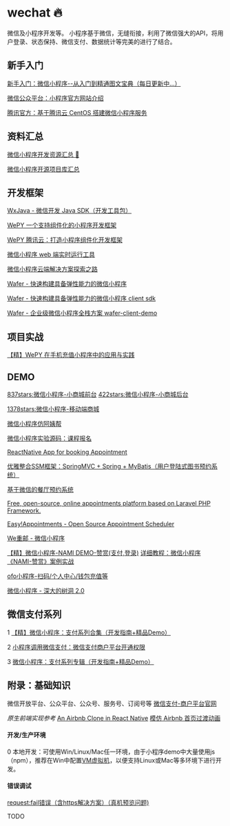 # wechat 🔥 
微信及小程序开发等。
小程序基于微信，无缝衔接，利用了微信强大的API，将用户登录、状态保持、微信支付、数据统计等完美的进行了结合。

## 新手入门
[新手入门：微信小程序--从入门到精通图文宝典（每日更新中...）](http://bbs.html51.com/t-89-1-1/)

[微信公众平台：小程序官方网站介绍](https://mp.weixin.qq.com/debug/wxadoc/introduction/#产品定位及功能介绍)

[腾讯官方：基于腾讯云 CentOS 搭建微信小程序服务](https://www.qcloud.com/developer/labs/lab/10004)

## 资料汇总
[微信小程序开发资源汇总 💯](https://github.com/justjavac/awesome-wechat-weapp#%E5%AE%98%E6%96%B9%E6%96%87%E6%A1%A3)

[微信小程序开源项目库汇总](https://github.com/opendigg/awesome-github-wechat-weapp)

## 开发框架
[WxJava - 微信开发 Java SDK（开发工具包）](https://github.com/Wechat-Group/WxJava/blob/master/README.md)

[WePY 一个支持组件化的小程序开发框架](https://github.com/wepyjs/wepy)

[WePY 腾讯云：打造小程序组件化开发框架](https://www.qcloud.com/community/article/214513)

[微信小程序 web 端实时运行工具](https://github.com/chemzqm/wept)

[微信小程序云端解决方案探索之路](https://github.com/tencentyun/blog/issues/1)

[Wafer - 快速构建具备弹性能力的微信小程序](https://github.com/tencentyun/wafer)

[Wafer - 快速构建具备弹性能力的微信小程序 client sdk](https://github.com/tencentyun/wafer-client-sdk)

[Wafer - 企业级微信小程序全栈方案 wafer-client-demo](https://github.com/tencentyun/wafer-client-demo)

## 项目实战
[【精】WePY 在手机充值小程序中的应用与实践](https://www.qcloud.com/community/article/506724)

## DEMO
[837stars:微信小程序-小商城前台](https://github.com/skyvow/m-mall) [422stars:微信小程序-小商城后台](https://github.com/skyvow/m-mall-admin)

[1378stars:微信小程序-移动端商城](https://github.com/liuxuanqiang/wechat-weapp-mall)

[微信小程序仿阿姨帮](https://github.com/Sukura7/WeChat_ayibang)

[微信小程序实验源码：课程报名](http://bbs.html51.com/t-182-1-1/)

[ReactNative App for booking Appointment](https://github.com/iZaL/my-appointment)

[优雅整合SSM框架：SpringMVC + Spring + MyBatis（用户登陆式图书预约系统）](https://github.com/nize1989/ssm-BookAppointment)

[基于微信的餐厅预约系统](https://github.com/zhongkouwei/Restaurant-Reservation)

[Free, open-source, online appointments platform based on Laravel PHP Framework.](https://github.com/timegridio/timegrid)

[Easy!Appointments - Open Source Appointment Scheduler ](https://github.com/alextselegidis/easyappointments)

[We重邮 - 微信小程序](https://github.com/mcc108/wecqupt)

[【精】微信小程序-NAMI DEMO-赞赏(支付,登录)](https://github.com/wodenwang/nami-demo-pay) [详细教程：微信小程序《NAMI-赞赏》案例实战](https://zhuanlan.zhihu.com/p/25372448)

[ofo小程序-扫码/个人中心/钱包充值等](http://www.jianshu.com/p/68e3b8927a77)

[微信小程序 - 深大的树洞 2.0](https://github.com/jas0ncn/szushudong)


## 微信支付系列
1 [【精】微信小程序：支付系列合集（开发指南+精品Demo）](http://www.wxapp-union.com/portal.php?mod=view&aid=2572)

2 [小程序调用微信支付：微信支付商户平台开通权限](https://pay.weixin.qq.com/index.php/core/home/login?return_url=%2Findex.php)

3 [微信小程序：支付系列专辑（开发指南+精品Demo）](http://www.jianshu.com/p/2b63c81ec7f5)

## 附录：基础知识
微信开放平台、公众平台、公众号、服务号、订阅号等
[微信支付-商户平台官网](https://pay.weixin.qq.com/index.php/core/home/login?return_url=%2Findex.php)

*原生前端实现参考*
[An Airbnb Clone in React Native](https://github.com/VctrySam/AirBnb)
[模仿 Airbnb 首页过渡动画](https://github.com/newyjp/JPAnimation)

#### 开发/生产环境
0 本地开发：可使用Win/Linux/Mac任一环境，由于小程序demo中大量使用js（npm），推荐在Win中配置[VM虚拟机](http://partnerweb.vmware.com/GOSIG/home.html)，以便支持Linux或Mac等多环境下进行开发。

#### 错误调试
[request:fail错误（含https解决方案）（真机预览问题)](http://www.wxapp-union.com/forum.php?mod=viewthread&tid=648)

TODO
